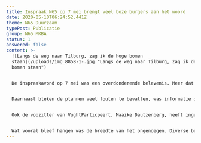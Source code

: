 ```yaml
---
title: Inspraak N65 op 7 mei brengt veel boze burgers aan het woord
date: 2020-05-10T06:24:52.441Z
theme: N65 Duurzaam
typePost: Publicatie
group: N65 MKBA
status: 1
answered: false
content: >-
  ![Langs de weg naar Tilburg, zag ik de hoge bomen
  staan](/uploads/img_8858-1-.jpg "Langs de weg naar Tilburg, zag ik de hoge
  bomen staan")


  De inspraakavond op 7 mei was een overdonderende belevenis. Meer dat [30 personen en organisaties](http://ibabsonline.eu/Agenda.aspx?site=vught&agendaid=26cdc927-f6df-40f6-87fb-fc48e77cfffa&FoundIDs=&year=2020) gaven hun vaak ongezouten mening. De algemene boodschap was: de gemeente luistert niet, onze zorgen worden niet serieus genomen.


  Daarnaast bleken de plannen veel fouten te bevatten, was informatie onvolledig of tegenstrijdig en waren reacties van de gemeente op zienswijzen mechanistisch en werd er nauwelijks ingegaan op de inhoud. Diverse organisaties hebben aangekondigd in beroep te gaan, er gaat dus nog veel water door de Dommel voordat de eerste spade in de grond gaat.


  Ook de voozitter van VughtParticpeert, Maaike Dautzenberg, heeft ingesproken, voor de complete tekst [lees verder](https://www.vughtparticipeert.nl/post/inspraak-van-vught-participeert-gedeelde-besluitvorming-niks-ervan/96e59992167fbcd735fc829a33eb5b28#main). Hierin werd uitgelegd dat de huidige manier van samenwerken met bewoners slechts het verzet aanwakkert en het tijd is voor respectvolle participatie.


  Wat vooral bleef hangen was de breedte van het ongenoegen. Diverse bewonersgroepen hadden zich georganiseerd en kwamen met helder en goed gedocumenteerd ongenoegen. Het wordt tijd dat de gemeente gaat luisteren, begrip toont en bereid is haar stoere koers los te laten. Beter voorlopig geen plan dan een slecht en duur plan.
---
```

